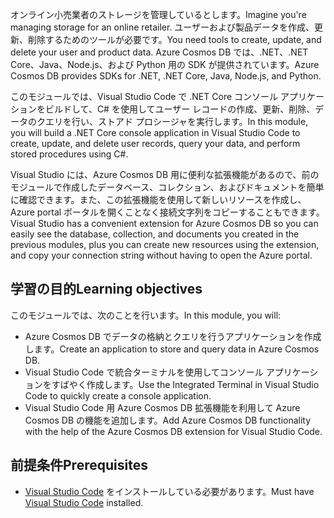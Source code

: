 <span data-ttu-id="1b74b-101">オンライン小売業者のストレージを管理しているとします。</span><span class="sxs-lookup"><span data-stu-id="1b74b-101">Imagine you're managing storage for an online retailer.</span></span> <span data-ttu-id="1b74b-102">ユーザーおよび製品データを作成、更新、削除するためのツールが必要です。</span><span class="sxs-lookup"><span data-stu-id="1b74b-102">You need tools to create, update, and delete your user and product data.</span></span> <span data-ttu-id="1b74b-103">Azure Cosmos DB では、.NET、.NET Core、Java、Node.js、および Python 用の SDK が提供されています。</span><span class="sxs-lookup"><span data-stu-id="1b74b-103">Azure Cosmos DB provides SDKs for .NET, .NET Core, Java, Node.js, and Python.</span></span>

<span data-ttu-id="1b74b-104">このモジュールでは、Visual Studio Code で .NET Core コンソール アプリケーションをビルドして、C# を使用してユーザー レコードの作成、更新、削除、データのクエリを行い、ストアド プロシージャを実行します。</span><span class="sxs-lookup"><span data-stu-id="1b74b-104">In this module, you will build a .NET Core console application in Visual Studio Code to create, update, and delete user records, query your data, and perform stored procedures using C#.</span></span>

<span data-ttu-id="1b74b-105">Visual Studio には、Azure Cosmos DB 用に便利な拡張機能があるので、前のモジュールで作成したデータベース、コレクション、およびドキュメントを簡単に確認できます。また、この拡張機能を使用して新しいリソースを作成し、Azure portal ポータルを開くことなく接続文字列をコピーすることもできます。</span><span class="sxs-lookup"><span data-stu-id="1b74b-105">Visual Studio has a convenient extension for Azure Cosmos DB so you can easily see the database, collection, and documents you created in the previous modules, plus you can create new resources using the extension, and copy your connection string without having to open the Azure portal.</span></span>

## <a name="learning-objectives"></a><span data-ttu-id="1b74b-106">学習の目的</span><span class="sxs-lookup"><span data-stu-id="1b74b-106">Learning objectives</span></span>

<span data-ttu-id="1b74b-107">このモジュールでは、次のことを行います。</span><span class="sxs-lookup"><span data-stu-id="1b74b-107">In this module, you will:</span></span>  

- <span data-ttu-id="1b74b-108">Azure Cosmos DB でデータの格納とクエリを行うアプリケーションを作成します。</span><span class="sxs-lookup"><span data-stu-id="1b74b-108">Create an application to store and query data in Azure Cosmos DB.</span></span>
- <span data-ttu-id="1b74b-109">Visual Studio Code で統合ターミナルを使用してコンソール アプリケーションをすばやく作成します。</span><span class="sxs-lookup"><span data-stu-id="1b74b-109">Use the Integrated Terminal in Visual Studio Code to quickly create a console application.</span></span>
- <span data-ttu-id="1b74b-110">Visual Studio Code 用 Azure Cosmos DB 拡張機能を利用して Azure Cosmos DB の機能を追加します。</span><span class="sxs-lookup"><span data-stu-id="1b74b-110">Add Azure Cosmos DB functionality with the help of the Azure Cosmos DB extension for Visual Studio Code.</span></span>

## <a name="prerequisites"></a><span data-ttu-id="1b74b-111">前提条件</span><span class="sxs-lookup"><span data-stu-id="1b74b-111">Prerequisites</span></span>

- <span data-ttu-id="1b74b-112">[Visual Studio Code](https://code.visualstudio.com/) をインストールしている必要があります。</span><span class="sxs-lookup"><span data-stu-id="1b74b-112">Must have [Visual Studio Code](https://code.visualstudio.com/) installed.</span></span>